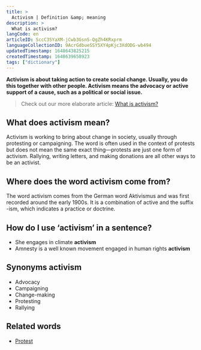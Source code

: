 ```yaml
---
title: >
  Activism | Definition &amp; meaning
description: >
  What is activism?
langCode: en
articleID: SccC3SYaXM-jCwb3GsnS-QgZh4KRxprm
languageCollectionID: 9AcrGdbueSSY5XY4pKjc3XdODG-wb494
updatedTimestamp: 1648643825215
createdTimestamp: 1648639658923
tags: ["dictionary"]
---
```


**Activism is about taking action to create social change. Usually, you do this together with other people. Activism means the advocacy or active support of a cause, such as a political or social issue.**

> Check out our more elaborate article: [What is activism?](/theory/what-is-activism)

## What does activism mean?

Activism is working to bring about change in society, usually through protesting or campaigning. The word is often used in the context of protests but does not mean the same exact thing—protests are just one form of activism. Rallying, writing letters, and making donations are all other ways to be an activist.

## Where does the word activism come from?

The word activism comes from the German word Aktivismus and was first recorded around the early 1900s. It is a combination of active and the suffix -ism, which indicates a practice or doctrine.

## How do I use ‘activism’ in a sentence?

-   She engages in climate **activism**
-   Amnesty is a well known movement engaged in human rights **activism**

## **Synonyms activism**

-   Advocacy
-   Campaigning
-   Change-making
-   Protesting
-   Rallying

## Related words

-   [Protest](/dictionary/protest)